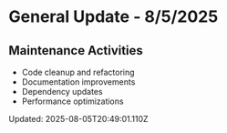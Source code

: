 # General Update - 8/5/2025

## Maintenance Activities

- Code cleanup and refactoring
- Documentation improvements
- Dependency updates
- Performance optimizations

Updated: 2025-08-05T20:49:01.110Z
